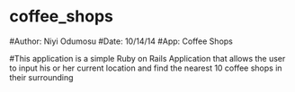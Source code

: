 coffee_shops
============
#Author: Niyi Odumosu
#Date: 10/14/14
#App: Coffee Shops

#This application is a simple Ruby on Rails Application that allows the user to input his or her current location and find the nearest 10 coffee shops in their surrounding
